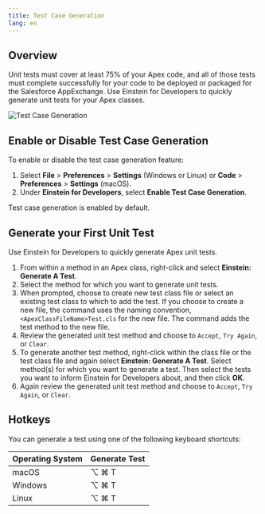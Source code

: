 ```yaml
---
title: Test Case Generation
lang: en
---
```


## Overview

Unit tests must cover at least 75% of your Apex code, and all of those tests must complete successfully for your code to be deployed or packaged for the Salesforce AppExchange. Use Einstein for Developers to quickly generate unit tests for your Apex classes.

![Test Case Generation](./images/einstein-tcg.gif)

## Enable or Disable Test Case Generation

To enable or disable the test case generation feature:

1. Select **File** > **Preferences** > **Settings** (Windows or Linux) or **Code** > **Preferences** > **Settings** (macOS).
2. Under **Einstein for Developers**, select **Enable Test Case Generation**.

Test case generation is enabled by default.

## Generate your First Unit Test

Use Einstein for Developers to quickly generate Apex unit tests.

1. From within a method in an Apex class, right-click and select **Einstein: Generate A Test**.
2. Select the method for which you want to generate unit tests.
3. When prompted, choose to create new test class file or select an existing test class to which to add the test.
   If you choose to create a new file, the command uses the naming convention, `<ApexClassFileName>Test.cls` for the new file. The command adds the test method to the new file.
4. Review the generated unit test method and choose to `Accept`, `Try Again`, or `Clear`.
5. To generate another test method, right-click within the class file or the test class file and again select **Einstein: Generate A Test**. Select method(s) for which you want to generate a test. Then select the tests you want to inform Einstein for Developers about, and then click **OK**.
6. Again review the generated unit test method and choose to `Accept`, `Try Again`, or `Clear`.

## Hotkeys

You can generate a test using one of the following keyboard shortcuts:

| Operating System | Generate Test |
| ---------------- | ------------- |
| macOS            | ⌥ ⌘ T         |
| Windows          | ⌥ ⌘ T         |
| Linux            | ⌥ ⌘ T         |
